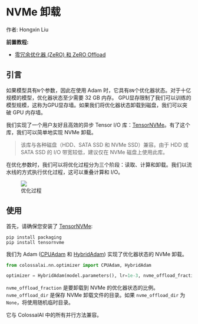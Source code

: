 # NVMe 卸载

作者: Hongxin Liu

**前置教程:**
- [零冗余优化器 (ZeRO) 和 ZeRO Offload](../features/zero_redundancy_and_zero_offload.md)

## 引言

如果模型具有`N`个参数，因此在使用 Adam 时，它具有`8N`个优化器状态。对于十亿规模的模型，优化器状态至少需要 32 GB 内存。 GPU显存限制了我们可以训练的模型规模，这称为GPU显存墙。如果我们将优化器状态卸载到磁盘，我们可以突破 GPU 内存墙。

我们实现了一个用户友好且高效的异步 Tensor I/O 库：[TensorNVMe](https://github.com/hpcaitech/TensorNVMe)。有了这个库，我们可以简单地实现 NVMe 卸载。

> 该库与各种磁盘（HDD、SATA SSD 和 NVMe SSD）兼容。由于 HDD 或 SATA SSD 的 I/O 带宽较低，建议仅在 NVMe 磁盘上使用此库。

在优化参数时，我们可以将优化过程分为三个阶段：读取、计算和卸载。我们以流水线的方式执行优化过程，这可以重叠计算和 I/O。

<figure style={{textAlign: "center"}}>
<img src="https://s2.loli.net/2022/08/12/XGsyWDSqQ1jFi5b.png"/>
<figcaption>优化过程</figcaption>
</figure>


## 使用

首先，请确保您安装了 [TensorNVMe](https://github.com/hpcaitech/TensorNVMe):

```shell
pip install packaging
pip install tensornvme
```

我们为 Adam ([CPUAdam](https://colossalai.readthedocs.io/en/latest/colossalai/colossalai.nn.optimizer.cpu_adam.html) 和 [HybridAdam](https://colossalai.readthedocs.io/en/latest/colossalai/colossalai.nn.optimizer.hybrid_adam.html)) 实现了优化器状态的 NVMe 卸载。

```python
from colossalai.nn.optimizer import CPUAdam, HybridAdam

optimizer = HybridAdam(model.parameters(), lr=1e-3, nvme_offload_fraction=1.0, nvme_offload_dir='./')
```

`nvme_offload_fraction` 是要卸载到 NVMe 的优化器状态的比例。 `nvme_offload_dir` 是保存 NVMe 卸载文件的目录。如果 `nvme_offload_dir` 为 `None`，将使用随机临时目录。

它与 ColossalAI 中的所有并行方法兼容。
